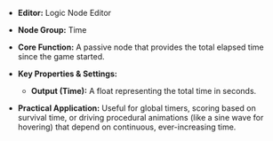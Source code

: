 - **Editor:** Logic Node Editor
    
- **Node Group:** Time
    
- **Core Function:** A passive node that provides the total elapsed time since the game started.
    
- **Key Properties & Settings:**
    
    - **Output (Time):** A float representing the total time in seconds.
        
- **Practical Application:** Useful for global timers, scoring based on survival time, or driving procedural animations (like a sine wave for hovering) that depend on continuous, ever-increasing time.